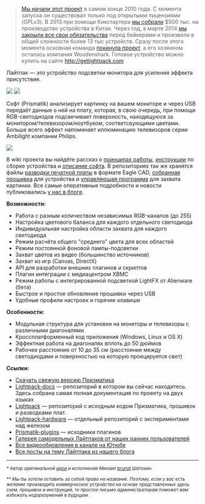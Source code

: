 > [Мы начали этот проект](http://habrahabr.ru/post/114291/) в самом конце 2010 года. С момента запуска он существовал только под открытыми лицензиями (GPLv3). В 2013 при помощи Кикстартера [мы собрали](https://www.kickstarter.com/projects/woodenshark/lightpack-ambient-backlight-for-your-displays) $500 тыс. на производство устройства в Китае. Через год, в марте 2014 [мы закрыли все свои обязательства](http://siliconrus.com/2015/05/lightpack/) перед бейкерами и произвели в общей сложности более 13 тыс устройств. Сразу после этого момента основная команда [покинула проект](http://atarity.ru/post/85836222526/3), а его хозяином осталась компания Woodenshark. Готовое устройство можно купить на сайте <http://getlightpack.com> 

Лайтпак &mdash; это устройство подсветки монитора для усиления эффекта присутствия.

<img src="https://lh6.googleusercontent.com/-ZcR-x2kOuQQ/UPAfhlfbilI/AAAAAAAAIU4/UqWdf3dzWhE/s820/tript.jpg" />

<img src="https://lh6.googleusercontent.com/-CPlUv15hE0A/VZpkgVYdiPI/AAAAAAAA7z4/YAO1t8UJLn0/w1024-h654-no/IMG_9665.jpg" />

Софт (Prismatik) анализирует картинку на вашем мониторе и через USB передаёт данные о ней на плату, которая, в свою очередь, при помощи RGB-светодиодов подсвечивает поверхность, находящуюся за монитором/телевизором/ноутбуком, соответcвующими цветами. Больше всего эффект напоминает иллюминацию телевизоров серии Ambilight компании Philips.

<a href="http://www.youtube.com/watch?v=1UP7SmUqkxc"><img src="https://lh4.googleusercontent.com/-v3PDpYuOWd4/VZpTqfYTGiI/AAAAAAAA7zk/bzM8UMhS72Y/w854-h511-no/Screenshot_15.png" /></a>

В wiki проекта вы найдёте рассказ о [принципах работы](https://github.com/Atarity/Lightpack-docs/blob/master/RUS/%D0%9F%D1%80%D0%B8%D0%BD%D1%86%D0%B8%D0%BF_%D1%80%D0%B0%D0%B1%D0%BE%D1%82%D1%8B.md), [инструкции](https://github.com/Atarity/Lightpack-docs/blob/master/RUS/%D0%A1%D0%B0%D0%BC%D0%BE%D1%81%D1%82%D0%BE%D1%8F%D1%82%D0%B5%D0%BB%D1%8C%D0%BD%D0%BE_%D1%81%D0%BE%D0%B1%D0%B8%D1%80%D0%B0%D0%B5%D0%BC_%D0%9B%D0%B0%D0%B8%CC%86%D1%82%D0%BF%D0%B0%D0%BA.md) по сборке устройства и [описание софта](https://github.com/Atarity/Lightpack-docs/blob/master/RUS/%D0%9E%D0%BF%D0%B8%D1%81%D0%B0%D0%BD%D0%B8%D0%B5_%D0%BD%D0%B0%D1%81%D1%82%D1%80%D0%BE%D0%B5%D0%BA_%D0%9F%D1%80%D0%B8%D0%B7%D0%BC%D0%B0%D1%82%D0%B8%D0%BA%D0%B0.md). В репозиториях так же хранятся файлы [разводки печатной платы](https://github.com/Atarity/Lightpack/tree/master/Hardware) в формате Eagle CAD, [собранная прошивка](https://github.com/Atarity/Lightpack/tree/master/Firmware) для устройства и [управляющая программа](https://github.com/woodenshark/Lightpack/releases) для захвата картинки. Все самые оперативные подробности и новости публиковались [у нас в блоге](http://pixelkit.ru).

**Возможности:**

- Работа с разным количеством независимых RGB-каналов (до 255)
- Настройка цветового баланса для каждого отдельного светодиода
- Индивидуальная настройка области захвата для каждого светодиода
- Режим расчёта общего "среднего" цвета для всех областей
- Режим постоянной фоновой лампы-подсветки
- Захват цветов из видео (большинство источников)
- Захват из игр (Canvas, DirectX)
- API для разработки внешних плагинов и скриптов
- Плагин интеграции с медиацентром XBMC
- Режим работы с интегрированной подсветкой LightFX от Alienware (бета)
- Быстрое и простое обновление прошивки через USB
- Удобные профили настроек и горячие клавиши

**Особенности:**

- Модульная структура для установки на мониторы и телевизоры с различными диагоналями
- Кроссплатформенный код приложения (Windows, Linux и OS X)
- Эффектная работа на диагоналях вплоть до 50 дюймов
- Рабочее расстояние от 10 до 35 см (расстояние между светодиодами и поверхностью на которую проецируется свет)

**Ссылки:**

- [Скачать свежую версию Призматика](https://github.com/woodenshark/Lightpack/releases)
- [Lightpack-docs](https://github.com/Atarity/Lightpack-docs) &mdash; репозиторий в котором вы сейчас находитесь. Здесь собрана самая полная документация по проекту на двух языках
- [Lightpack](https://github.com/Atarity/Lightpack) &mdash; репозиторий с исходным кодом Призматика, прошивок и разводками плат.
- [Lightpack-hardware](https://github.com/Atarity/Lightpack-hardware) &mdash; отдельный репозиторий с экспериментами над железом 
- [Prismatik-plugins](https://github.com/Atarity/Prismatik-plugins) &mdash; исходники плагинов
- [Галерея самодельных Лайтпаков от наших ранних пользователей](https://plus.google.com/u/0/photos/108808791782514191974/albums/5578649545433169105)
- [Все видеообновления в канале на Ютюбе](http://www.youtube.com/channel/UCEDih7ao8qLWQMMtvduHCvw)
- [Все посты на тему Лайтпака из нашего блога](http://pixelkit.ru/tagged/%D0%BB%D0%B0%D0%B9%D1%82%D0%BF%D0%B0%D0%BA)

---------------------
<sup>_* Автор оригинальной [идеи](http://habrahabr.ru/blogs/DIY/100085/) и исполнения Михаил [brunql](https://plus.google.com/104629265144068751816/about) Шатохин._</sup>

<sup>_** Мы бы хотели оставить за собой право на название. Поэтому, если у вас есть желание производить коммерческое устройство на основе представленных здесь схем, прошивок и инструкций, то простое письмо администраторам поможет вам избежать недоразумений в будущем._</sup>
